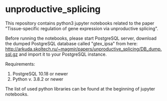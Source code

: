 # unproductive_splicing

This repository contains python3 jupyter notebooks related to the paper "Tissue-specific regulation of gene expression via unproductive splicing".

Before running the notebooks, please start PostgreSQL server, download the dumped PostgreSQL database called "gtex_ipsa" from here:
http://arkuda.skoltech.ru/~magmir/papers/unproductive_splicing/DB_dump.sql.gz 
and import it to your PostgreSQL instance.

Requirements:
1. PostgreSQL 10.18 or newer
2. Python v. 3.8.2 or newer

The list of used python libraries can be found at the beginning of jupyter notebooks.
